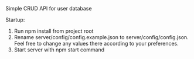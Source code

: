 Simple CRUD API for user database

Startup:

1. Run npm install from project root
2. Rename server/config/config.example.json to server/config/config.json. Feel free to change any values there according to your preferences.
3. Start server with npm start command
